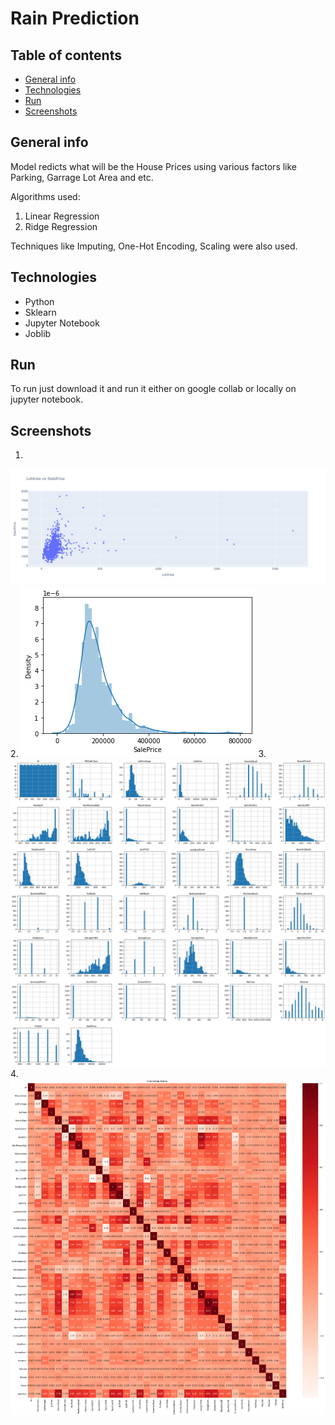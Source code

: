# Rain Prediction

## Table of contents
* [General info](#general-info)
* [Technologies](#technologies)
* [Run](#run)
* [Screenshots](#screenshots)

## General info
Model redicts what will be the House Prices using various factors like Parking, Garrage Lot Area and etc.

Algorithms used:
  1. Linear Regression
  2. Ridge Regression

Techniques like Imputing, One-Hot Encoding, Scaling were also used.
  
## Technologies
* Python
* Sklearn
* Jupyter Notebook
* Joblib

## Run
To run just download it and run it either on google collab or locally on jupyter notebook.

## Screenshots
1. 
 ![](https://github.com/sudhir45/Projects/blob/f917e9ae9a8b9987db88ce502f1c1677c0cc0cdd/house%20price%20prediction/Images/lotareavsprice.png)
2. 
 ![](https://github.com/sudhir45/Projects/blob/f917e9ae9a8b9987db88ce502f1c1677c0cc0cdd/house%20price%20prediction/Images/output.png)
3. 
 ![](https://github.com/sudhir45/Projects/blob/f917e9ae9a8b9987db88ce502f1c1677c0cc0cdd/house%20price%20prediction/Images/allbar.png)
4. 
 ![](https://github.com/sudhir45/Projects/blob/f917e9ae9a8b9987db88ce502f1c1677c0cc0cdd/house%20price%20prediction/Images/correlation.png)
